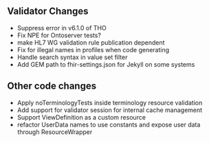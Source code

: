 ## Validator Changes

* Suppress error in v6.1.0 of THO
* Fix NPE for Ontoserver tests?
* make HL7 WG validation rule publication dependent
* Fix for illegal names in profiles when code generating
* Handle search syntax in value set filter
* Add GEM path to fhir-settings.json for Jekyll on some systems

## Other code changes

* Apply noTerminologyTests inside terminology resource validation
* Add support for validator session for internal cache management
* Support ViewDefinition as a custom resource
* refactor UserData names to use constants and expose user data through ResourceWrapper
